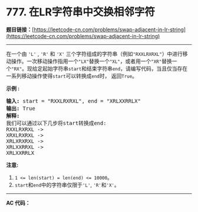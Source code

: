 # 777. 在LR字符串中交换相邻字符

**题目链接：**[https://leetcode-cn.com/problems/swap-adjacent-in-lr-string](https://leetcode-cn.com/problems/swap-adjacent-in-lr-string)

---

<div class="content__1Y2H">
 <div class="notranslate">
  <p>在一个由 <code>'L'</code> , <code>'R'</code> 和 <code>'X'</code> 三个字符组成的字符串（例如<code>"RXXLRXRXL"</code>）中进行移动操作。一次移动操作指用一个<code>"LX"</code>替换一个<code>"XL"</code>，或者用一个<code>"XR"</code>替换一个<code>"RX"</code>。现给定起始字符串<code>start</code>和结束字符串<code>end</code>，请编写代码，当且仅当存在一系列移动操作使得<code>start</code>可以转换成<code>end</code>时， 返回<code>True</code>。</p> 
  <p><strong>示例 :</strong></p> 
  <pre class="language-text"><strong>输入:</strong> start = "RXXLRXRXL", end = "XRLXXRRLX"
<strong>输出:</strong> True
<strong>解释:</strong>
我们可以通过以下几步将start转换成end:
RXXLRXRXL -&gt;
XRXLRXRXL -&gt;
XRLXRXRXL -&gt;
XRLXXRRXL -&gt;
XRLXXRRLX
</pre> 
  <p><strong>注意:</strong></p> 
  <ol> 
   <li><code>1 &lt;= len(start) = len(end) &lt;= 10000</code>。</li> 
   <li><code>start</code>和<code>end</code>中的字符串仅限于<code>'L'</code>, <code>'R'</code>和<code>'X'</code>。</li> 
  </ol> 
 </div>
</div>

---

**AC 代码：**

```java

```